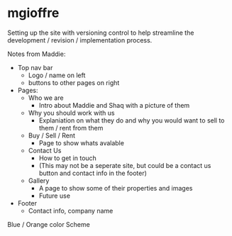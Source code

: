 # mgioffre
Setting up the site with versioning control to help streamline the development / revision / implementation process. 

Notes from Maddie:
- Top nav bar
    - Logo / name on left
    - buttons to other pages on right
- Pages:
    - Who we are
        - Intro about Maddie and Shaq with a picture of them
    - Why you should work with us
        - Explaniation on what they do and why you would want to sell to them / rent from them
    - Buy / Sell / Rent
        - Page to show whats avalable
    - Contact Us
        - How to get in touch 
        * (This may not be a seperate site, but could be a contact us button and contact info in the footer)
    - Gallery
        - A page to show some of their properties and images
        * Future use
- Footer
    - Contact info, company name

Blue / Orange color Scheme